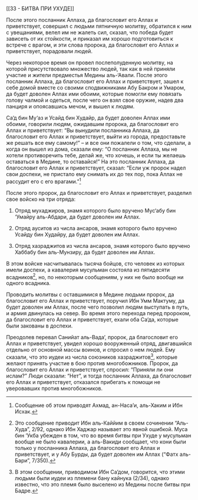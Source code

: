 [[33 - БИТВА ПРИ УХУДЕ]]

После этого посланник Аллаха, да благословит его Аллах и приветствует, совершил с людьми пятничную молитву, обратился к ним с увещаниями, велел им не жалеть сил, сказал, что победа будет зависеть от их стойкости, и приказал им хорошо подготовиться к встрече с врагом, и эти слова пророка, да благословит его Аллах и приветствует, порадовали людей.

Через некоторое время он провел послеполуденную молитву, на которой присутствовало множество людей, так как в ней приняли участие и жители предместья Медины аль-‘Авали. После этого посланник Аллаха, да благословит его Аллах и приветствует, зашел к себе домой вместе со своими сподвижниками Абу Бакром и Умаром, да будет доволен Аллах ими обоими, которые помогли ему повязать голову чалмой и одеться, после чего он взял свое оружие, надев два панциря и опоясавшись мечом, и вышел к людям.

Са‘д бин Му‘аз и Усайд бин Худайр, да будет доволен Аллах ими обоими, говорили людям, ожидавшим пророка, да благословит его Аллах и приветствует: “Вы вынудили посланника Аллаха, да благословит его Аллах и приветствует, выйти из города, предоставьте же решать все ему самому!” – и все они пожалели о том, что сделали, а когда он вышел из дома, сказали ему: “О посланник Аллаха, мы не хотели противоречить тебе, делай же, что хочешь, и если ты желаешь оставаться в Медине, то оставайся!” На это посланник Аллаха, да благословит его Аллах и приветствует, сказал: “Если уж пророк надел свои доспехи, не пристало ему снимать их до тех пор, пока Аллах не рассудит его с его врагами.”[^1]

После этого пророк, да благословит его Аллах и приветствует, разделил свое войско на три отряда:

1. Отряд мухаджиров, знамя которого было вручено Мус‘абу бин ‘Умайру аль-Абдари, да будет доволен им Аллах.

2. Отряд ауситов из числа ансаров, знамя которого было вручено Усайду бин Худайру, да будет доволен им Аллах.

3. Отряд хазраджитов из числа ансаров, знамя которого было вручено Хаббабу бин аль-Мунзиру, да будет доволен им Аллах.

В этом войске насчитывалась тысяча бойцов, сто человек из которых имели доспехи, а кавалерия мусульман состояла из пятидесяти всадников[^2], но, по некоторым сообщениям, у них не было вообще ни одного всадника.

Проводить молитвы с оставшимися в Медине людьми пророк, да благословит его Аллах и приветствует, поручил Ибн Умм Мактуму, да будет доволен им Аллах, после чего позволил людям выступать в путь, и армия двинулась на север. Во время этого перехода перед пророком, да благословит его Аллах и приветствует, ехали оба Са‘да, которые были закованы в доспехи.

Преодолев перевал Санийат аль-Вада‘, пророк, да благословит его Аллах и приветствует, увидел хорошо вооруженный отряд, двигавшийся отдельно от основной массы воинов, и спросил о нем людей. Ему сказали, что это иудеи из числа союзников хазраджитов[^3], которые желают принять участие в бою против многобожников. Пророк, да благословит его Аллах и приветствует, спросил: “Приняли ли они ислам?” Люди сказали: “Нет”, и тогда посланник Аллаха, да благословит его Аллах и приветствует, отказался прибегать к помощи не уверовавших против многобожников.

[^1]: Сообщение об этом приводят Ахмад, ан-Наса’и, аль-Хаким и Ибн Исхак.

[^2]: Это сообщение приводит Ибн аль-Каййим в своем сочинении “Аль-Худа”, 2/92, однако Ибн Хаджар называет это явной ошибкой. Муса бин ‘Укба убежден в том, что во время битвы при Ухуде у мусульман вообще не было кавалерии, а аль-Вакиди сообщает, что кони были только у посланника Аллаха, да благословит его Аллах и приветствует, и у Абу Бурды, да будет доволен им Аллах (“Фатх аль-Бари”, 7/350).

[^3]: В этом сообщении, приводимом Ибн Са‘дом, говорится, что этими людьми были иудеи из племени бану кайнука (2/34), однако известно, что это племя было выселено из Медины после битвы при Бадре.

